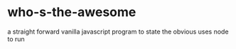 # who-s-the-awesome

a straight forward vanilla javascript program to state the obvious
uses node to run

